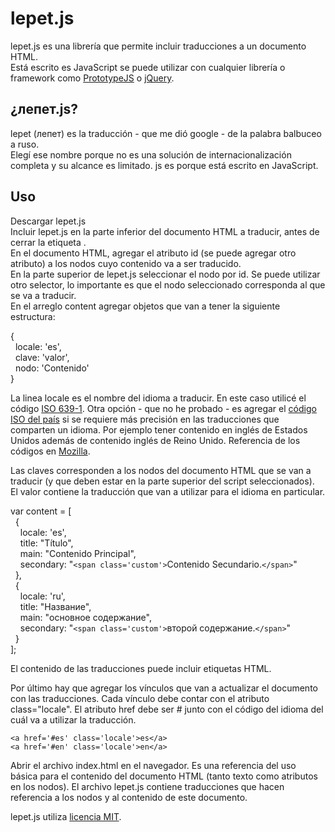 lepet.js
========

lepet.js es una librería que permite incluir traducciones a un documento HTML.  
Está escrito es JavaScript se puede utilizar con cualquier librería o framework como <a href='http://prototypejs.org/' target='_blank'>PrototypeJS</a> o <a href='http://www.jquery.com' target='_blank'>jQuery</a>.

¿лепет.js?
-----------
lepet (лепет) es la traducción - que me dió google - de la palabra balbuceo a ruso.   
Elegí ese nombre porque no es una solución de internacionalización completa y su alcance es limitado.
js es porque está escrito en JavaScript.


Uso
--------------

Descargar lepet.js  
Incluir lepet.js en la parte inferior del documento HTML a traducir, antes de cerrar la etiqueta <body>.    
En el documento HTML, agregar el atributo id (se puede agregar otro atributo) a los nodos cuyo contenido va a ser traducido.    
En la parte superior de lepet.js seleccionar el nodo por id. Se puede utilizar otro selector, lo importante es que el nodo seleccionado corresponda al que se va a traducir.    
En el arreglo content agregar objetos que van a tener la siguiente estructura:  

{   
  &nbsp;&nbsp;locale: 'es',   
  &nbsp;&nbsp;clave: 'valor',    
  &nbsp;&nbsp;nodo: 'Contenido'   
}

La linea locale es el nombre del idioma a traducir. En este caso utilicé el código 
[ISO 639-1](http://www.loc.gov/standards/iso639-2/php/code_list.php).
Otra opción - que no he probado - es agregar el [código ISO del país](https://www.iso.org/obp/ui/#search) si se requiere más precisión en las traducciones que comparten un idioma. Por ejemplo tener contenido en inglés de Estados Unidos además de contenido inglés de Reino Unido. Referencia de los códigos en [Mozilla](https://wiki.mozilla.org/L10n:Locale_Codes).

Las claves corresponden a los nodos del documento HTML que se van a traducir (y que deben estar en la parte superior del script seleccionados).  
El valor contiene la traducción que van a utilizar para el idioma en particular.     

var content = [  
&nbsp;&nbsp;{     
&nbsp;&nbsp;&nbsp;&nbsp;locale: 'es',   
&nbsp;&nbsp;&nbsp;&nbsp;title: "Título",    
&nbsp;&nbsp;&nbsp;&nbsp;main: "Contenido Principal",    
&nbsp;&nbsp;&nbsp;&nbsp;secondary: "`<span class='custom'>`Contenido Secundario.`</span>`"  
&nbsp;&nbsp;},    
&nbsp;&nbsp;{     
&nbsp;&nbsp;&nbsp;&nbsp;locale: 'ru',   
&nbsp;&nbsp;&nbsp;&nbsp;title: "Название",  
&nbsp;&nbsp;&nbsp;&nbsp;main: "основное содержание",    
&nbsp;&nbsp;&nbsp;&nbsp;secondary: "`<span class='custom'>`второй содержание.`</span>`"      
&nbsp;&nbsp;}     
];   

El contenido de las traducciones puede incluir etiquetas HTML.

Por último hay que agregar los vínculos que van a actualizar el documento con las traducciones.   Cada vínculo debe contar con el atributo class="locale". 
El atributo href debe ser # junto con el código del idioma del cuál va a utilizar la traducción.

`<a href='#es' class='locale'>es</a>`   
`<a href='#en' class='locale'>en</a>`

Abrir el archivo index.html en el navegador. Es una referencia del uso básica para el 
contenido del documento HTML (tanto texto como atributos en los nodos). El archivo lepet.js contiene traducciones que hacen referencia a los nodos y al contenido de este documento. 

lepet.js utiliza [licencia MIT](http://www.opensource.org/licenses/MIT).